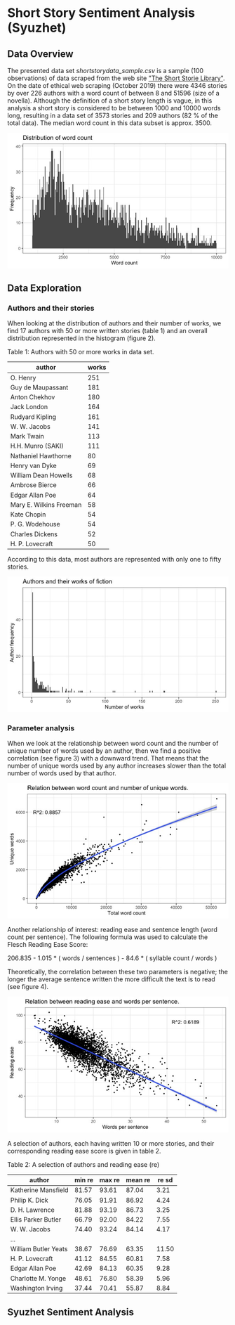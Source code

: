# Short Story Sentiment Analysis (Syuzhet)
 
## Data Overview

The presented data set *shortstorydata_sample.csv* is a sample (100 observations) of data scraped from the web site ["The Short Storie Library"](https://americanliterature.com/short-story-library). On the date of ethical web scraping (October 2019) there were 4346 stories by over 226 authors with a word count of between 8 and 51596 (size of a novella). Although the definition of a short story length is vague, in this analysis a short story is considered to be between 1000 and 10000 words long, resulting in a data set of 3573 stories and 209 authors (82 % of the total data). The median word count in this data subset is approx. 3500.

![distribution](distwordcount.jpeg)

## Data Exploration

### Authors and their stories 

When looking at the distribution of authors and their number of works, we find 17 authors with 50 or more written stories (table 1) and an overall distribution represented in the histogram (figure 2).

Table 1: Authors with 50 or more works in data set.

| author | works |
| ---- | ----|
| O. Henry | 	251 |
| Guy de Maupassant|	181|
|Anton Chekhov	|180|
|Jack London	|164|
|Rudyard Kipling	|161|
|W. W. Jacobs|	141|
|Mark Twain|	113|
|H.H. Munro (SAKI)|	111|
|Nathaniel Hawthorne|	80|
|Henry van Dyke|	69|
|William Dean Howells|	68|
|Ambrose Bierce|	66|
|Edgar Allan Poe|	64|
|Mary E. Wilkins Freeman|	58|
|Kate Chopin|	54|
|P. G. Wodehouse|	54|
|Charles Dickens|	52|
|H. P. Lovecraft	|50|

According to this data, most authors are represented with only one to fifty stories.

![distribution](distauthorworks.jpeg)

### Parameter analysis

When we look at the relationship between word count and the number of unique number of words used by an author, then we find a positive correlation (see figure 3) with a downward trend. That means that the number of unique words used by any author increases slower than the total number of words used by that author.

![distribution](relwcuw.jpeg)

Another relationship of interest: reading ease and sentence length (word count per sentence). The following formula was used to calculate the Flesch Reading Ease Score:

206.835 - 1.015 * ( words / sentences ) - 84.6 * ( syllable count / words )

Theoretically, the correlation between these two parameters is negative; the longer the average sentence written the more difficult the text is to read (see figure 4).

![distribution](reresl.jpeg)

A selection of authors, each having written 10 or more stories, and their corresponding reading ease score is given in table 2.

Table 2: A selection of authors and reading ease (re)

|author|min re|max re|mean re|re sd|
|----|----|----|----|----|
|Katherine Mansfield|	81.57	|93.61|	87.04|	3.21|
|	Philip K. Dick	|76.05|	91.91|	86.92|	4.24|
|	D. H. Lawrence|	81.88	|93.19|	86.73|	3.25|
|	Ellis Parker Butler	|66.79|	92.00|	84.22|	7.55|
|	W. W. Jacobs	|74.40|	93.24|	84.14|	4.17|
|...||||
|	William Butler Yeats|	38.67|	76.69|	63.35|	11.50|
|	H. P. Lovecraft	|41.12	|84.55|	60.81|	7.58|
|	Edgar Allan Poe|	42.69|	84.13|	60.35|	9.28|
|	Charlotte M. Yonge|	48.61|	76.80|	58.39|	5.96|
|	Washington Irving|	37.44|	70.41|	55.87|	8.84|

## Syuzhet Sentiment Analysis
